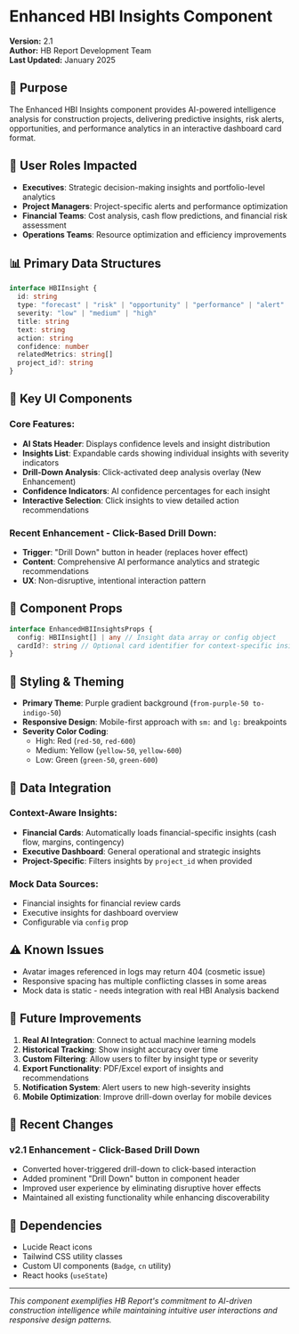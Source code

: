 # Enhanced HBI Insights Component

**Version:** 2.1  
**Author:** HB Report Development Team  
**Last Updated:** January 2025

## 🎯 **Purpose**

The Enhanced HBI Insights component provides AI-powered intelligence analysis for construction projects, delivering predictive insights, risk alerts, opportunities, and performance analytics in an interactive dashboard card format.

## 👥 **User Roles Impacted**

- **Executives**: Strategic decision-making insights and portfolio-level analytics
- **Project Managers**: Project-specific alerts and performance optimization
- **Financial Teams**: Cost analysis, cash flow predictions, and financial risk assessment
- **Operations Teams**: Resource optimization and efficiency improvements

## 📊 **Primary Data Structures**

```typescript
interface HBIInsight {
  id: string
  type: "forecast" | "risk" | "opportunity" | "performance" | "alert"
  severity: "low" | "medium" | "high"
  title: string
  text: string
  action: string
  confidence: number
  relatedMetrics: string[]
  project_id?: string
}
```

## 🧩 **Key UI Components**

### **Core Features:**

- **AI Stats Header**: Displays confidence levels and insight distribution
- **Insights List**: Expandable cards showing individual insights with severity indicators
- **Drill-Down Analysis**: Click-activated deep analysis overlay (New Enhancement)
- **Confidence Indicators**: AI confidence percentages for each insight
- **Interactive Selection**: Click insights to view detailed action recommendations

### **Recent Enhancement - Click-Based Drill Down:**

- **Trigger**: "Drill Down" button in header (replaces hover effect)
- **Content**: Comprehensive AI performance analytics and strategic recommendations
- **UX**: Non-disruptive, intentional interaction pattern

## 🔧 **Component Props**

```typescript
interface EnhancedHBIInsightsProps {
  config: HBIInsight[] | any // Insight data array or config object
  cardId?: string // Optional card identifier for context-specific insights
}
```

## 🎨 **Styling & Theming**

- **Primary Theme**: Purple gradient background (`from-purple-50 to-indigo-50`)
- **Responsive Design**: Mobile-first approach with `sm:` and `lg:` breakpoints
- **Severity Color Coding**:
  - High: Red (`red-50`, `red-600`)
  - Medium: Yellow (`yellow-50`, `yellow-600`)
  - Low: Green (`green-50`, `green-600`)

## 💾 **Data Integration**

### **Context-Aware Insights:**

- **Financial Cards**: Automatically loads financial-specific insights (cash flow, margins, contingency)
- **Executive Dashboard**: General operational and strategic insights
- **Project-Specific**: Filters insights by `project_id` when provided

### **Mock Data Sources:**

- Financial insights for financial review cards
- Executive insights for dashboard overview
- Configurable via `config` prop

## ⚠️ **Known Issues**

- Avatar images referenced in logs may return 404 (cosmetic issue)
- Responsive spacing has multiple conflicting classes in some areas
- Mock data is static - needs integration with real HBI Analysis backend

## 🚀 **Future Improvements**

1. **Real AI Integration**: Connect to actual machine learning models
2. **Historical Tracking**: Show insight accuracy over time
3. **Custom Filtering**: Allow users to filter by insight type or severity
4. **Export Functionality**: PDF/Excel export of insights and recommendations
5. **Notification System**: Alert users to new high-severity insights
6. **Mobile Optimization**: Improve drill-down overlay for mobile devices

## 📝 **Recent Changes**

### **v2.1 Enhancement - Click-Based Drill Down**

- Converted hover-triggered drill-down to click-based interaction
- Added prominent "Drill Down" button in component header
- Improved user experience by eliminating disruptive hover effects
- Maintained all existing functionality while enhancing discoverability

## 🔗 **Dependencies**

- Lucide React icons
- Tailwind CSS utility classes
- Custom UI components (`Badge`, `cn` utility)
- React hooks (`useState`)

---

_This component exemplifies HB Report's commitment to AI-driven construction intelligence while maintaining intuitive user interactions and responsive design patterns._
